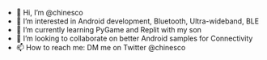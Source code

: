- 👋 Hi, I’m @chinesco
- 👀 I’m interested in Android development, Bluetooth, Ultra-wideband, BLE
- 🌱 I’m currently learning PyGame and Replit with my son
- 💞️ I’m looking to collaborate on better Android samples for Connectivity
- 📫 How to reach me: DM me on Twitter @chinesco

<!---
chinesco/chinesco is a ✨ special ✨ repository because its `README.md` (this file) appears on your GitHub profile.
You can click the Preview link to take a look at your changes.
--->
